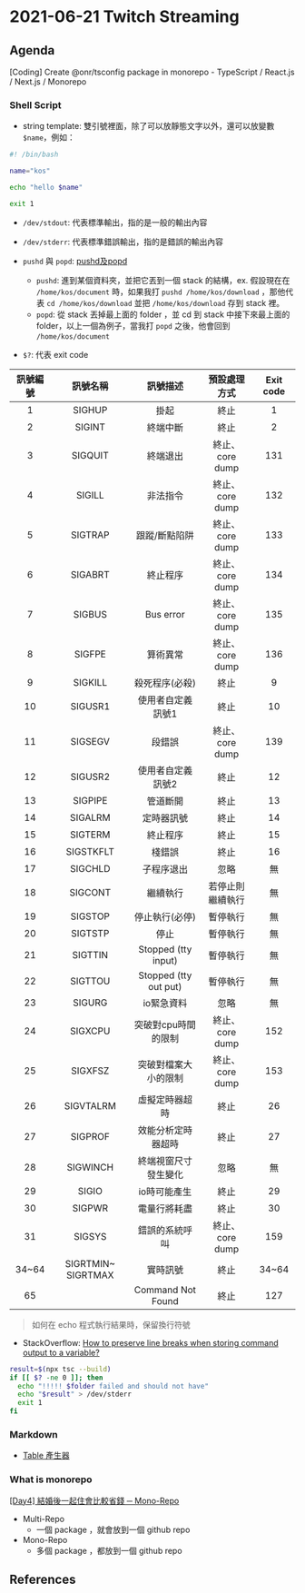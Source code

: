 # 2021-06-21 Twitch Streaming

## Agenda

[Coding] Create @onr/tsconfig package in monorepo - TypeScript / React.js / Next.js / Monorepo

### Shell Script

- string template: 雙引號裡面，除了可以放靜態文字以外，還可以放變數 `$name`，例如：

```bash
#! /bin/bash

name="kos"

echo "hello $name"

exit 1

```

- `/dev/stdout`: 代表標準輸出，指的是一般的輸出內容
- `/dev/stderr`: 代表標準錯誤輸出，指的是錯誤的輸出內容
- `pushd` 與 `popd`: [pushd及popd](https://zh.wikipedia.org/wiki/Pushd%E5%8F%8Apopd)
  - `pushd`: 進到某個資料夾，並把它丟到一個 stack 的結構，ex. 假設現在在 `/home/kos/document` 時，如果我打 `pushd /home/kos/download` ，那他代表 `cd /home/kos/download` 並把 `/home/kos/download` 存到 stack 裡。
  - `popd`: 從 stack 丟掉最上面的 folder ，並 cd 到 stack 中接下來最上面的 folder，以上一個為例子，當我打 `popd` 之後，他會回到 `/home/kos/document`

- `$?`: 代表 exit code

| 訊號編號 |      訊號名稱      |        訊號描述       |   預設處理方式   | Exit code |
|:--------:|:------------------:|:---------------------:|:----------------:|:---------:|
|     1    |       SIGHUP       |          掛起         |       終止       |     1     |
|     2    |       SIGINT       |        終端中斷       |       終止       |     2     |
|     3    |       SIGQUIT      |        終端退出       |  終止、core dump |    131    |
|     4    |       SIGILL       |        非法指令       |  終止、core dump |    132    |
|     5    |       SIGTRAP      |     跟蹤/斷點陷阱     |  終止、core dump |    133    |
|     6    |       SIGABRT      |        終止程序       |  終止、core dump |    134    |
|     7    |       SIGBUS       |       Bus error       |  終止、core dump |    135    |
|     8    |       SIGFPE       |        算術異常       |  終止、core dump |    136    |
|     9    |       SIGKILL      |     殺死程序(必殺)    |       終止       |     9     |
|    10    |       SIGUSR1      |   使用者自定義訊號1   |       終止       |     10    |
|    11    |       SIGSEGV      |         段錯誤        |  終止、core dump |    139    |
|    12    |       SIGUSR2      |   使用者自定義訊號2   |       終止       |     12    |
|    13    |       SIGPIPE      |        管道斷開       |       終止       |     13    |
|    14    |       SIGALRM      |       定時器訊號      |       終止       |     14    |
|    15    |       SIGTERM      |        終止程序       |       終止       |     15    |
|    16    |      SIGSTKFLT     |         棧錯誤        |       終止       |     16    |
|    17    |       SIGCHLD      |       子程序退出      |       忽略       |     無    |
|    18    |       SIGCONT      |        繼續執行       | 若停止則繼續執行 |     無    |
|    19    |       SIGSTOP      |     停止執行(必停)    |     暫停執行     |     無    |
|    20    |       SIGTSTP      |          停止         |     暫停執行     |     無    |
|    21    |       SIGTTIN      |  Stopped (tty input)  |     暫停執行     |     無    |
|    22    |       SIGTTOU      | Stopped (tty out put) |     暫停執行     |     無    |
|    23    |       SIGURG       |       io緊急資料      |       忽略       |     無    |
|    24    |       SIGXCPU      |  突破對cpu時間的限制  |  終止、core dump |    152    |
|    25    |       SIGXFSZ      |  突破對檔案大小的限制 |  終止、core dump |    153    |
|    26    |      SIGVTALRM     |     虛擬定時器超時    |       終止       |     26    |
|    27    |       SIGPROF      |   效能分析定時器超時  |       終止       |     27    |
|    28    |      SIGWINCH      |  終端視窗尺寸發生變化 |       忽略       |     無    |
|    29    |        SIGIO       |      io時可能產生     |       終止       |     29    |
|    30    |       SIGPWR       |      電量行將耗盡     |       終止       |     30    |
|    31    |       SIGSYS       |     錯誤的系統呼叫    |  終止、core dump |    159    |
|   34~64  | SIGRTMIN~ SIGRTMAX |        實時訊號       |       終止       |   34~64   |
|   65     |                    |        Command Not Found       |       終止       |   127   |

> 如何在 echo 程式執行結果時，保留換行符號

- StackOverflow: [How to preserve line breaks when storing command output to a variable?
](https://stackoverflow.com/questions/22101778/how-to-preserve-line-breaks-when-storing-command-output-to-a-variable)

```bash
result=$(npx tsc --build)
if [[ $? -ne 0 ]]; then
  echo "!!!!! $folder failed and should not have"
  echo "$result" > /dev/stderr
  exit 1
fi
```

### Markdown

- [Table 產生器](https://www.tablesgenerator.com/markdown_tables)

### What is monorepo

[[Day4] 結婚後一起住會比較省錢 ─ Mono-Repo](https://ithelp.ithome.com.tw/articles/10217534)

- Multi-Repo
  - 一個 package ，就會放到一個 github repo
- Mono-Repo
  - 多個 package ，都放到一個 github repo

## References
